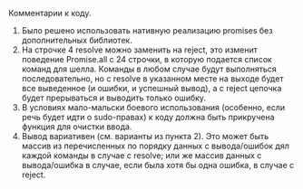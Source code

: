 Комментарии к коду.

1. Было решено использовать нативную реализацию promises без дополнительных библиотек.
2. На строчке 4 resolve можно заменить на reject, это изменит поведение Promise.all с 24 строчки, в которую подается список команд для шелла. Команды в любом случае будут выполняться последовательно, но с resolve в указанном месте на выходе будет все выведенное (и ошибки, и успешный вывод), а с reject цепочка будет прерываться и выводить только ошибку.
3. В условиях мало-мальски боевого использования (особенно, если речь будет идти о sudo-правах) к коду должна быть прикручена функция для очистки ввода.
4. Вывод вариативен (см. варианты из пункта 2). Это может быть массив из перечисленных по порядку данных с вывода/ошибок дял каждой команды в случае с resolve; или же массив данных с вывода/ошибка в случае, если была хотя бы одна ошибка, в случае с reject.
